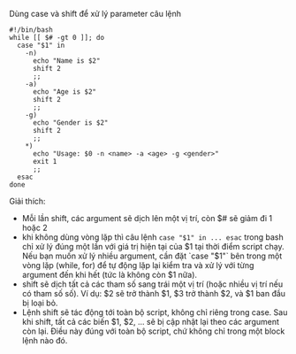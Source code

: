 Dùng case và shift để xử lý parameter câu lệnh

```
#!/bin/bash
while [[ $# -gt 0 ]]; do
  case "$1" in
    -n)
      echo "Name is $2"
      shift 2
      ;;
    -a)
      echo "Age is $2"
      shift 2
      ;;
    -g)
      echo "Gender is $2"
      shift 2
      ;;
    *)
      echo "Usage: $0 -n <name> -a <age> -g <gender>"
      exit 1
      ;;
  esac
done

```

Giải thích:
- Mỗi lần shift, các argument sẽ dịch lên một vị trí, còn $# sẽ giảm đi 1 hoặc 2
- khi không dùng vòng lặp thì câu lệnh `case "$1" in ... esac` trong bash chỉ xử lý đúng một lần với giá trị hiện tại của $1 tại thời điểm script chạy. Nếu bạn muốn xử lý nhiều argument, cần đặt `case "$1"` bên trong một vòng lặp (while, for) để tự động lặp lại kiểm tra và xử lý với từng argument đến khi hết (tức là không còn $1 nữa).
- shift sẽ dịch tất cả các tham số sang trái một vị trí (hoặc nhiều vị trí nếu có tham số số). Ví dụ: $2 sẽ trở thành $1, $3 trở thành $2, và $1 ban đầu bị loại bỏ.
- Lệnh shift sẽ tác động tới toàn bộ script, không chỉ riêng trong case. Sau khi shift, tất cả các biến $1, $2, ... sẽ bị cập nhật lại theo các argument còn lại. Điều này đúng với toàn bộ script, chứ không chỉ trong một block lệnh nào đó.
